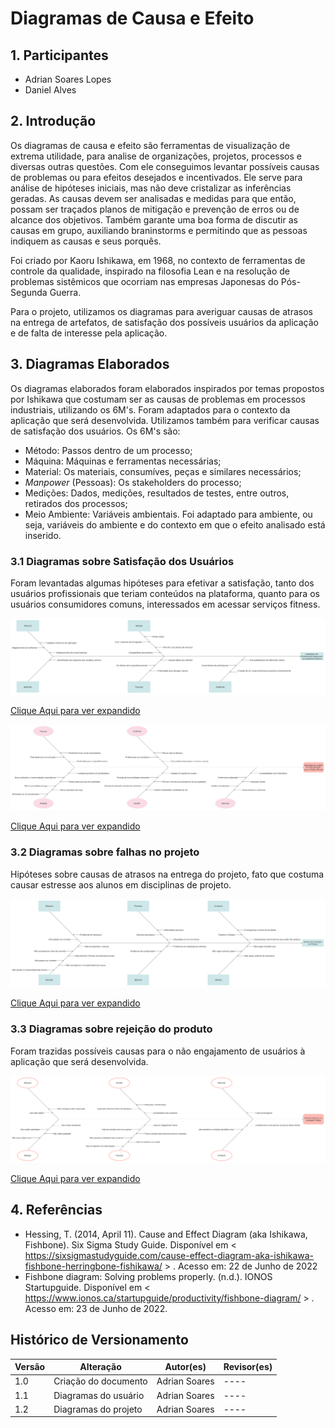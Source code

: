 # Diagramas de Causa e Efeito

## 1. Participantes

* Adrian Soares Lopes
* Daniel Alves

## 2. Introdução

Os diagramas de causa e efeito são ferramentas de visualização de extrema utilidade, para analise de organizações, projetos, processos e diversas outras questões. Com ele conseguimos levantar possíveis causas de problemas ou para efeitos desejados e incentivados. Ele serve para análise de hipóteses iniciais, mas não deve cristalizar as inferências geradas. As causas devem ser analisadas e medidas para que então, possam ser traçados planos de mitigação e prevenção de erros ou de alcance dos objetivos. Também garante uma boa forma de discutir as causas em grupo, auxiliando braninstorms e permitindo que as pessoas indiquem as causas e seus porquês.

Foi criado por Kaoru Ishikawa, em 1968, no contexto de ferramentas de controle da qualidade, inspirado na filosofia Lean e na resolução de problemas sistêmicos que ocorriam nas empresas Japonesas do Pós-Segunda Guerra.

Para o projeto, utilizamos os diagramas para averiguar causas de atrasos na entrega de artefatos, de satisfação dos possíveis usuários da aplicação e de falta de interesse pela aplicação.

## 3. Diagramas Elaborados

Os diagramas elaborados foram elaborados inspirados por temas propostos por Ishikawa que costumam ser as causas de problemas em processos industriais, utilizando os 6M's. Foram adaptados para o contexto da aplicação que será desenvolvida. Utilizamos também para verificar causas de satisfação dos usuários. Os 6M's são:

* Método: Passos dentro de um processo;
* Máquina: Máquinas e ferramentas necessárias;
* Material: Os materiais, consumíves, peças e similares necessários;
* *Manpower* (Pessoas): Os stakeholders do processo;
* Medições: Dados, medições, resultados de testes, entre outros, retirados dos processos;
* Meio Ambiente: Variáveis ambientais. Foi adaptado para ambiente, ou seja, variáveis do ambiente e do contexto em que o efeito analisado está inserido.

### 3.1 Diagramas sobre Satisfação dos Usuários

Foram levantadas algumas hipóteses para efetivar a satisfação, tanto dos usuários profissionais que teriam conteúdos na plataforma, quanto para os usuários consumidores comuns, interessados em acessar serviços fitness.

![UsersSimp](../../../assets/causaefeito/Cause_And_Effect_PROFISS.svg)

<a href="https://svgshare.com/s/iah.svg"> Clique Aqui para ver expandido </a>

![UsersProf](../../../assets/causaefeito/Cause_And_Effect_USER.svg)

<a href="https://svgur.com/i/iag.svg"> Clique Aqui para ver expandido </a>

### 3.2 Diagramas sobre falhas no projeto

Hipóteses sobre causas de atrasos na entrega do projeto, fato que costuma causar estresse aos alunos em disciplinas de projeto.

![UsersProj](../../../assets/causaefeito/Cause_And_Effect%20_PROJ.svg)

<a href="https://svgshare.com/s/iag.svg"> Clique Aqui para ver expandido </a>

### 3.3 Diagramas sobre rejeição do produto

Foram trazidas possíveis causas para o não engajamento de usuários à aplicação que será desenvolvida.

![ProductFailed](../../../assets/causaefeito/Cause_And_Effect_BAD_PRODUCT.svg)

<a href="https://svgur.com/i/ib2.svg"> Clique Aqui para ver expandido </a>

## 4. Referências

* Hessing, T. (2014, April 11). Cause and Effect Diagram (aka Ishikawa, Fishbone). Six Sigma Study Guide. Disponível em < https://sixsigmastudyguide.com/cause-effect-diagram-aka-ishikawa-fishbone-herringbone-fishikawa/ > . Acesso em: 22 de Junho de 2022
* Fishbone diagram: Solving problems properly. (n.d.). IONOS Startupguide. Disponível em < https://www.ionos.ca/startupguide/productivity/fishbone-diagram/ > . Acesso em: 23 de Junho de 2022.

## Histórico de Versionamento

Versão |       Alteração       |    Autor(es)   |    Revisor(es)
---- | ---- | ---- | ----
1.0 | Criação do documento | Adrian Soares |  ----
1.1 | Diagramas do usuário| Adrian Soares |  ----
1.2 | Diagramas do projeto| Adrian Soares |  ----